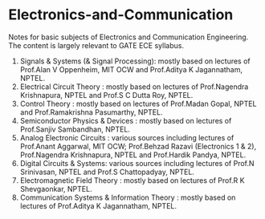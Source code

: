 # Electronics-and-Communication
Notes for basic subjects of Electronics and Communication Engineering. The content is largely relevant to GATE ECE syllabus.

1. Signals & Systems (& Signal Processing): mostly based on lectures of Prof.Alan V Oppenheim, MIT OCW and Prof.Aditya K Jagannatham, NPTEL.
2. Electrical Circuit Theory : mostly based on lectures of Prof.Nagendra Krishnapura, NPTEL and Prof.S C Dutta Roy, NPTEL.
3. Control Theory : mostly based on lectures of Prof.Madan Gopal, NPTEL and Prof.Ramakrishna Pasumarthy, NPTEL.
6. Semiconductor Physics & Devices : mostly based on lectures of Prof.Sanjiv Sambandhan, NPTEL.
5. Analog Electronic Circuits : various sources including lectures of Prof.Anant Aggarwal, MIT OCW; Prof.Behzad Razavi (Electronics 1 & 2), Prof.Nagendra Krishnapura, NPTEL and Prof.Hardik Pandya, NPTEL.
6. Digital Circuits & Systems: various sources including lectures of Prof.N Srinivasan, NPTEL and Prof.S Chattopadyay, NPTEL.
7. Electromagnetic Field Theory : mostly based on lectures of Prof.R K Shevgaonkar, NPTEL.
8. Communication Systems & Information Theory : mostly based on lectures of Prof.Aditya K Jagannatham, NPTEL. 
